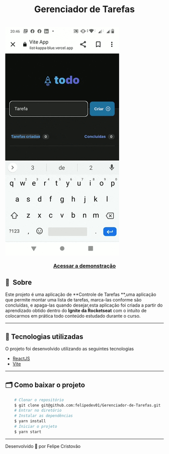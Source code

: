 <h1 align="center">
    Gerenciador de Tarefas
</h1>
<h1>
    <img align="center" src="./demonstracaoToDo.gif">
</h1>
<h3 align="center">
    <a href="https://to-do-list-kappa-blue.vercel.app/">Acessar a demonstração</a>
<h3 >

## 🔖&nbsp; Sobre

Este projeto é uma aplicação de **Controle de Tarefas **,uma aplicação que permite montar uma lista de tarefas, marca-las conforme são concluídas, e apaga-las quando desejar,esta aplicação foi criada a partir do aprendizado obtido dentro do **Ignite da Rocketseat** com o intuito de colocarmos em prática todo conteúdo estudado durante o curso.

---
## 🚀 Tecnologias utilizadas
O projeto foi desenvolvido utilizando as seguintes tecnologias
- [ReactJS](https://reactjs.org)
- [Vite](https://vitejs.dev/)

---
## 🗂 Como baixar o projeto
```bash
    # Clonar o repositório
    $ git clone git@github.com:felipedev01/Gerenciador-de-Tarefas.git
    # Entrar no diretório
    # Instalar as dependências
    $ yarn install
    # Iniciar o projeto
    $ yarn start
```
---
Desenvolvido 💜 por  Felipe Cristovão